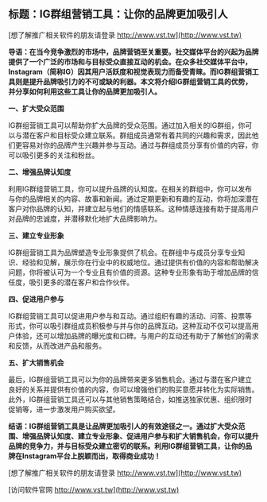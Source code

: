 ## **标题：IG群组营销工具：让你的品牌更加吸引人**

[想了解推广相关软件的朋友请登录 http://www.vst.tw](http://www.vst.tw)

**导语：在当今竞争激烈的市场中，品牌营销至关重要。社交媒体平台的兴起为品牌提供了一个广泛的市场和与目标受众直接互动的机会。在众多社交媒体平台中，Instagram（简称IG）因其用户活跃度和视觉表现力而备受青睐。而IG群组营销工具则是提升品牌吸引力的不可或缺的利器。本文将介绍IG群组营销工具的优势，并分享如何利用这些工具让你的品牌更加吸引人。**

**一、扩大受众范围**

IG群组营销工具可以帮助你扩大品牌的受众范围。通过加入相关的IG群组，你可以与潜在客户和目标受众建立联系。群组成员通常有着共同的兴趣和需求，因此他们更容易对你的品牌产生兴趣并参与互动。通过与群组成员分享有价值的内容，你可以吸引更多的关注和粉丝。

**二、增强品牌认知度**

利用IG群组营销工具，你可以提升品牌的认知度。在相关的群组中，你可以发布与你的品牌相关的内容、故事和新闻。通过定期更新和有趣的互动，你将加深潜在客户对你品牌的认知，并建立起与他们的情感联系。这种情感连接有助于提高用户对品牌的忠诚度，并潜移默化地扩大品牌影响力。

**三、建立专业形象**

IG群组营销工具为品牌塑造专业形象提供了机会。在群组中与成员分享专业知识、经验和见解，展示你在行业中的权威地位。通过提供有价值的内容和帮助解决问题，你将被认可为一个专业且有价值的资源。这种专业形象有助于增加品牌的信任度，吸引更多的潜在客户和合作伙伴。

**四、促进用户参与**

IG群组营销工具可以促进用户参与和互动。通过组织有趣的活动、问答、投票等形式，你可以吸引群组成员积极参与并与你的品牌互动。这种互动不仅可以提高用户体验，还可以增加品牌的曝光度和口碑。与用户的互动还有助于了解他们的需求和反馈，从而改进产品和服务。

**五、扩大销售机会**

最后，IG群组营销工具可以为你的品牌带来更多销售机会。通过与潜在客户建立良好的关系并提供有价值的内容，你可以增强他们的购买意愿并转化为实际销售。此外，IG群组营销工具还可以与其他销售策略结合，如推送独家优惠、组织限时促销等，进一步激发用户购买欲望。

**结语：IG群组营销工具是让品牌更加吸引人的有效途径之一。通过扩大受众范围、增强品牌认知度、建立专业形象、促进用户参与和扩大销售机会，你可以提升品牌的竞争力，并与目标受众建立密切的联系。利用IG群组营销工具，让你的品牌在Instagram平台上脱颖而出，取得商业成功！**

[想了解推广相关软件的朋友请登录 http://www.vst.tw](http://www.vst.tw)


[访问软件官网 http://www.vst.tw](http://www.vst.tw)
